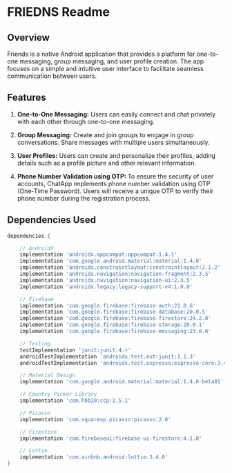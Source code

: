# FRIEDNS Readme

## Overview

Friends is a native Android application that provides a platform for one-to-one messaging, group messaging, and user profile creation. The app focuses on a simple and intuitive user interface to facilitate seamless communication between users.

## Features

1. **One-to-One Messaging:** Users can easily connect and chat privately with each other through one-to-one messaging.

2. **Group Messaging:** Create and join groups to engage in group conversations. Share messages with multiple users simultaneously.

3. **User Profiles:** Users can create and personalize their profiles, adding details such as a profile picture and other relevant information.

4. **Phone Number Validation using OTP:** To ensure the security of user accounts, ChatApp implements phone number validation using OTP (One-Time Password). Users will receive a unique OTP to verify their phone number during the registration process.

## Dependencies Used

```groovy
dependencies {

    // AndroidX
    implementation 'androidx.appcompat:appcompat:1.4.1'
    implementation 'com.google.android.material:material:1.4.0'
    implementation 'androidx.constraintlayout:constraintlayout:2.1.2'
    implementation 'androidx.navigation:navigation-fragment:2.3.5'
    implementation 'androidx.navigation:navigation-ui:2.3.5'
    implementation 'androidx.legacy:legacy-support-v4:1.0.0'

    // Firebase
    implementation 'com.google.firebase:firebase-auth:21.0.6'
    implementation 'com.google.firebase:firebase-database:20.0.5'
    implementation 'com.google.firebase:firebase-firestore:24.2.0'
    implementation 'com.google.firebase:firebase-storage:20.0.1'
    implementation 'com.google.firebase:firebase-messaging:23.0.6'

    // Testing
    testImplementation 'junit:junit:4.+'
    androidTestImplementation 'androidx.test.ext:junit:1.1.3'
    androidTestImplementation 'androidx.test.espresso:espresso-core:3.4.0'

    // Material Design
    implementation 'com.google.android.material:material:1.4.0-beta01'

    // Country Picker Library
    implementation 'com.hbb20:ccp:2.5.1'

    // Picasso
    implementation 'com.squareup.picasso:picasso:2.8'

    // Firestore
    implementation 'com.firebaseui:firebase-ui-firestore:4.1.0'

    // Lottie
    implementation 'com.airbnb.android:lottie:3.4.0'
}



